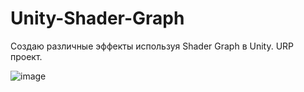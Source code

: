 # Unity-Shader-Graph
Создаю различные эффекты используя Shader Graph в Unity. URP проект.

![image](https://github.com/user-attachments/assets/42249ade-7a92-47f2-8da0-d88f8e7119b4)
